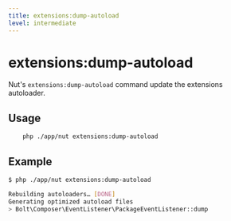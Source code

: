 ```yaml
---
title: extensions:dump-autoload
level: intermediate
---
```

extensions:dump-autoload
========================

Nut's `extensions:dump-autoload` command update the extensions autoloader.

## Usage

```bash
    php ./app/nut extensions:dump-autoload
```


## Example

```bash
$ php ./app/nut extensions:dump-autoload

Rebuilding autoloaders… [DONE]
Generating optimized autoload files
> Bolt\Composer\EventListener\PackageEventListener::dump
```

